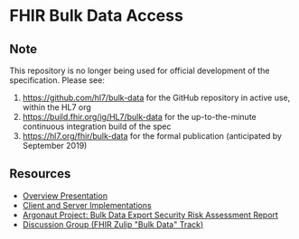# FHIR Bulk Data Access

## Note

This repository is no longer being used for official development of the specification. Please see:

1. https://github.com/hl7/bulk-data for the GitHub repository in active use, within the HL7 org
2. https://build.fhir.org/ig/HL7/bulk-data for the up-to-the-minute continuous integration build of the spec
3. https://hl7.org/fhir/bulk-data for the formal publication (anticipated by September 2019)

## Resources
 - [Overview Presentation](https://docs.google.com/presentation/d/14ZHmam9hwz6-SsCG1YqUIQnJ56bvSqEatebltgEVR6c/edit?usp=sharing)
 - [Client and Server Implementations](./implementations.md)
 - [Argonaut Project: Bulk Data Export Security Risk Assessment Report](./security-risk-assessment-report.pdf)
 - [Discussion Group (FHIR Zulip "Bulk Data" Track)](https://chat.fhir.org/#narrow/stream/bulk.20data)
